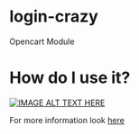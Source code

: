 # login-crazy
Opencart Module

# How do I use it?

[![IMAGE ALT TEXT HERE](https://img.youtube.com/vi/vAIwcJeXr7g/0.jpg)](https://www.youtube.com/watch?v=vAIwcJeXr7g)

For more information look 
[here](https://www.youtube.com/watch?v=vAIwcJeXr7g)
